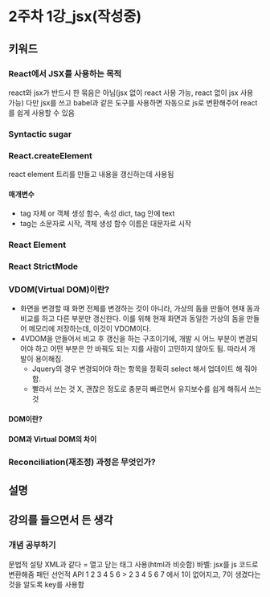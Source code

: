 # 2주차 1강_jsx(작성중)

## 키워드

### React에서 JSX를 사용하는 목적

react와 jsx가 반드시 한 묶음은 아님(jsx 없이 react 사용 가능, react 없이 jsx 사용 가능)
다만 jsx를 쓰고 babel과 같은 도구를 사용하면 자동으로 js로 변환해주어 react를 쉽게 사용할 수 있음

### Syntactic sugar

### React.createElement

react element 트리를 만들고 내용을 갱신하는데 사용됨

#### 매개변수

- tag 자체 or 객체 생성 함수, 속성 dict, tag 안에 text
- tag는 소문자로 시작, 객체 생성 함수 이름은 대문자로 시작

### React Element

### React StrictMode

### VDOM(Virtual DOM)이란?

- 화면을 변경할 때 화면 전체를 변경하는 것이 아니라, 가상의 돔을 만들어 현재 돔과 비교를 하고 다른 부분만 갱신한다. 이를 위해 현재 화면과 동일한 가상의 돔을 만들어 메모리에 저장하는데, 이것이 VDOM이다.
- 4VDOM을 만들어서 비교 후 갱신을 하는 구조이기에, 개발 시 어느 부분이 변경되어야 하고 어떤 부분은 안 바꿔도 되는 지를 사람이 고민하지 않아도 됨. 따라서 개발이 용이해짐.
  - Jquery의 경우 변경되어야 하는 항목을 정확히 select 해서 업데이트 해 줘야 함.
  - 빨라서 쓰는 것 X, 괜찮은 정도로 충분히 빠르면서 유지보수를 쉽게 해줘서 쓰는 것

#### DOM이란?

#### DOM과 Virtual DOM의 차이

### Reconciliation(재조정) 과정은 무엇인가?


## 설명

## 강의를 들으면서 든 생각

### 개념 공부하기

문법적 설탕
XML과 같다 = 열고 닫는 태그 사용(html과 비슷함)
바벨: jsx를 js 코드로 변환해줌
패턴
선언적 API
1 2 3 4 5 6 > 2 3 4 5 6 7 에서 1이 없어지고, 7이 생겼다는 것을 알도록 key를 사용함
